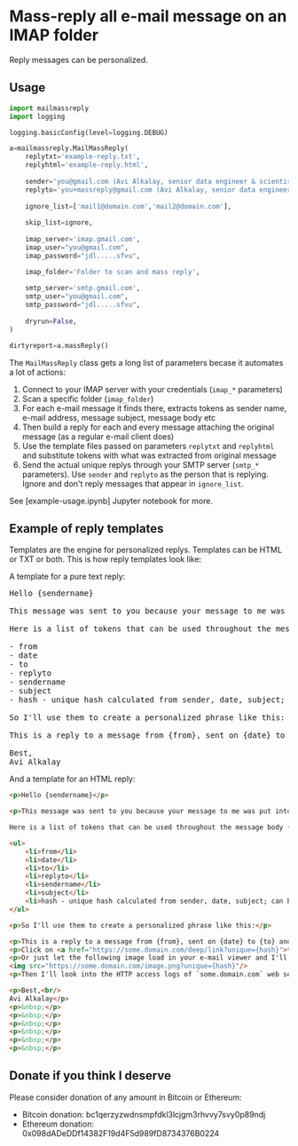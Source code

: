 # Mass-reply all e-mail message on an IMAP folder

Reply messages can be personalized.

## Usage
```python
import mailmassreply
import logging

logging.basicConfig(level=logging.DEBUG)

a=mailmassreply.MailMassReply(
    replytxt='example-reply.txt',
    replyhtml='example-reply.html',
    
    sender='you@gmail.com (Avi Alkalay, senior data engineer & scientist)',
    replyto='you+massreply@gmail.com (Avi Alkalay, senior data engineer & scientist)',
    
    ignore_list=['mail1@domain.com','mail2@domain.com'],
    
    skip_list=ignore,
    
    imap_server='imap.gmail.com',
    imap_user="you@gmail.com",
    imap_password="jdl.....sfvu",

    imap_folder='Folder to scan and mass reply',
    
    smtp_server='smtp.gmail.com',
    smtp_user="you@gmail.com",
    smtp_password="jdl.....sfvu",
    
    dryrun=False,
)

dirtyreport=a.massReply()
```

The `MailMassReply` class gets a long list of parameters becase it automates a lot of actions:

1. Connect to your IMAP server with your credentials (`imap_*` parameters)
2. Scan a specific folder (`imap_folder`)
3. For each e-mail message it finds there, extracts tokens as sender name, e-mail address, message subject, message body etc
4. Then build a reply for each and every message attaching the original message (as a regular e-mail client does)
5. Use the template files passed on parameters `replytxt` and `replyhtml` and substitute tokens with what was extracted from original message
6. Send the actual unique replys through your SMTP server (`smtp_*` parameters). Use `sender` and `replyto` as the person that is replying. Ignore and don't reply messages that appear in `ignore_list`.

See [example-usage.ipynb] Jupyter notebook for more.

## Example of reply templates

Templates are the engine for personalized replys.
Templates can be HTML or TXT or both. This is how reply templates look like:

A template for a pure text reply:
<pre>
Hello {sendername}

This message was sent to you because your message to me was put into an IMAP folder on the recepient.

Here is a list of tokens that can be used throughout the message body (as `{{token}}`) that were extracted from the original message:

- from
- date
- to
- replyto
- sendername
- subject
- hash - unique hash calculated from sender, date, subject; can be used on links to track interactions.

So I'll use them to create a personalized phrase like this:

This is a reply to a message from {from}, sent on {date} to {to} and asking for reply on {replyto}.

Best,
Avi Alkalay</pre>

And a template for an HTML reply:

```html
<p>Hello {sendername}</p>

<p>This message was sent to you because your message to me was put into an IMAP folder on the recepient.</p>

Here is a list of tokens that can be used throughout the message body (as `{{token}}`) that were extracted from the original message:

<ul>
    <li>from</li>
    <li>date</li>
    <li>to</li>
    <li>replyto</li>
    <li>sendername</li>
    <li>subject</li>
    <li>hash - unique hash calculated from sender, date, subject; can be used on links to track interactions.</li>
</ul>

<p>So I'll use them to create a personalized phrase like this:</p>

<p>This is a reply to a message from {from}, sent on {date} to {to} and asking for reply on {replyto}.<p>
<p>Click on <a href="https://some.domain.com/deep/link?unique={hash}">this link</a> so I'll know you interacted with this message.</p>
<p>Or just let the following image load in your e-mail viewer and I'll know you opened my reply:<p>
<img src="https://some.domain.com/image.png?unique={hash}"/>
<p>Then I'll look into the HTTP access logs of `some.domain.com` web server and if your hash appears, I'll know you interacted with my reply.</p>

<p>Best,<br/>
Avi Alkalay</p>
<p>&nbsp;</p>
<p>&nbsp;</p>
<p>&nbsp;</p>
<p>&nbsp;</p>
<p>&nbsp;</p>
<p>&nbsp;</p>
```

## Donate if you think I deserve

Please consider donation of any amount in Bitcoin or Ethereum:

* Bitcoin donation: bc1qerzyzwdnsmpfdkl3lcjgm3rhvvy7svy0p89ndj
* Ethereum donation: 0x098dADeDDf14382F19d4F5d989fD8734376B0224
